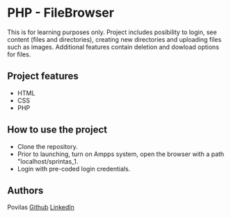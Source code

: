 # PHP - FileBrowser

This is for learning purposes only. 
Project includes posibility to login, see content (files and directories), creating new directories and uploading files such as images. Additional features contain deletion and dowload options for files.

## Project features

- HTML
- CSS 
- PHP

## How to use the project

- Clone the repository.
- Prior to launching, turn on Ampps system, open the browser with a path "localhost/sprintas_1.
- Login with pre-coded login credentials.

## Authors

Povilas [Github](https://github.com/bikmanas) [LinkedIn](https://www.linkedin.com/in/povilas-bikmanas-7660a991/)
